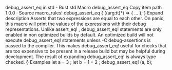 debug_assert_eq in std - Rust
std
Macro
debug_assert_eq
Copy item path
1.0.0
·
Source
macro_rules! debug_assert_eq {
    ($($arg:tt)*) => { ... };
}
Expand description
Asserts that two expressions are equal to each other.
On panic, this macro will print the values of the expressions with their
debug representations.
Unlike
assert_eq!
,
debug_assert_eq!
statements are only enabled in non
optimized builds by default. An optimized build will not execute
debug_assert_eq!
statements unless
-C debug-assertions
is passed to the
compiler. This makes
debug_assert_eq!
useful for checks that are too
expensive to be present in a release build but may be helpful during
development. The result of expanding
debug_assert_eq!
is always type checked.
§
Examples
let
a =
3
;
let
b =
1
+
2
;
debug_assert_eq!
(a, b);